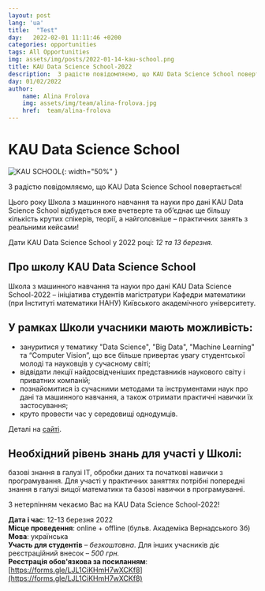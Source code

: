 ```yaml
---
layout: post
lang: 'ua'
title:  "Test"
day:   2022-02-01 11:11:46 +0200
categories: opportunities
tags: All Opportunities 
img: assets/img/posts/2022-01-14-kau-school.png
title: KAU Data Science School-2022
description:  З радістю повідомляємо, що KAU Data Science School повертається! 
day: 01/02/2022
author:
    name: Alina Frolova
    img: assets/img/team/alina-frolova.jpg
    href:  team/alina-frolova
---
```


# KAU Data Science School

![KAU SCHOOL]({{site.baseurl}}/{{page.img}} "Title" ){: width="50%" }

З радістю повідомляємо, що KAU Data Science School повертається! 

Цього року Школа з машинного навчання та науки про дані KAU Data Science School відбудеться вже вчетверте та об’єднає ще більшу кількість крутих спікерів, теорії, а найголовніше – практичних занять з реальними кейсами!

Дати KAU Data Science School у 2022 році: _12 та 13 березня._

## Про школу KAU Data Science School

Школа з машинного навчання та науки про дані KAU Data Science School-2022 – ініціатива студентів магістратури Кафедри математики (при Інституті математики НАНУ) Київського академічного університету. 

## У рамках Школи учасники мають можливість: 
- зануритися у тематику "Data Science", "Big Data", "Machine Learning" та “Computer Vision”, що все більше привертає увагу студентської молоді та науковців у сучасному світі;
- відвідати лекції найдосвідченіших представників наукового світу і приватних компаній;
- познайомитися із сучасними методами та інструментами наук про дані та машинного навчання, а також отримати практичні навички їх застосування;
- круто провести час у середовищі однодумців.

Деталі на  [сайті](https://sites.google.com/view/kau-dss2022/Main).

## Необхідний рівень знань для участі у Школі:
базові знання в галузі ІТ, обробки даних та початкові навички з програмування. Для участі у практичних заняттях потрібні попередні знання в галузі вищої математики та базові навички в програмуванні. 

З нетерпінням чекаємо Вас на KAU Data Science School-2022!  

**Дата і час**: 12-13 березня 2022  
**Місце проведення**: online + offline (бульв. Академіка Вернадського 3б)  
**Мова**: українська  
**Участь для студентів** – _безкоштовна_. Для інших учасників діє реєстраційний внесок – _500 грн._  
**Реєстрація обов'язкова за посиланням**: [https://forms.gle/LJL1CiKHmH7wXCKf8](https://forms.gle/LJL1CiKHmH7wXCKf8)